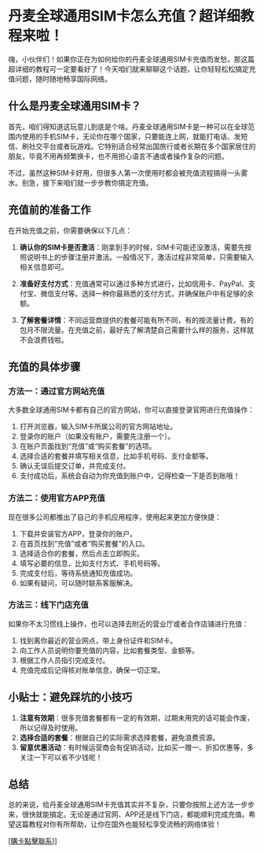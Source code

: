 # 丹麦全球通用SIM卡怎么充值？超详细教程来啦！

嗨，小伙伴们！如果你正在为如何给你的丹麦全球通用SIM卡充值而发愁，那这篇超详细的教程可一定要看好了！今天咱们就来聊聊这个话题，让你轻轻松松搞定充值问题，随时随地畅享国际网络。

## 什么是丹麦全球通用SIM卡？

首先，咱们得知道这玩意儿到底是个啥。丹麦全球通用SIM卡是一种可以在全球范围内使用的手机SIM卡，无论你在哪个国家，只要能连上网，就能打电话、发短信、刷社交平台或者玩游戏。它特别适合经常出国旅行或者长期在多个国家居住的朋友，毕竟不用再频繁换卡，也不用担心语言不通或者操作复杂的问题。

不过，虽然这种SIM卡好用，但很多人第一次使用时都会被充值流程搞得一头雾水。别急，接下来咱们就一步步教你搞定充值。

## 充值前的准备工作

在开始充值之前，你需要确保以下几点：

1. **确认你的SIM卡是否激活**：刚拿到手的时候，SIM卡可能还没激活，需要先按照说明书上的步骤注册并激活。一般情况下，激活过程非常简单，只需要输入相关信息即可。

2. **准备好支付方式**：充值通常可以通过多种方式进行，比如信用卡、PayPal、支付宝、微信支付等。选择一种你最熟悉的支付方式，并确保账户中有足够的余额。

3. **了解套餐详情**：不同运营商提供的套餐可能有所不同，有的按流量计费，有的包月不限流量。在充值之前，最好先了解清楚自己需要什么样的服务，这样就不会浪费钱啦。

## 充值的具体步骤

### 方法一：通过官方网站充值

大多数全球通用SIM卡都有自己的官方网站，你可以直接登录官网进行充值操作：

1. 打开浏览器，输入SIM卡所属公司的官方网站地址。
2. 登录你的账户（如果没有账户，需要先注册一个）。
3. 在账户页面找到“充值”或“购买套餐”的选项。
4. 选择合适的套餐并填写相关信息，比如手机号码、支付金额等。
5. 确认无误后提交订单，并完成支付。
6. 支付成功后，系统会自动为你充值到账户中，记得检查一下是否到账哦！

### 方法二：使用官方APP充值

现在很多公司都推出了自己的手机应用程序，使用起来更加方便快捷：

1. 下载并安装官方APP，登录你的账户。
2. 在首页找到“充值”或者“购买套餐”的入口。
3. 选择适合你的套餐，然后点击立即购买。
4. 填写必要的信息，比如支付方式、手机号码等。
5. 完成支付后，等待系统通知充值成功。
6. 如果有疑问，可以随时联系客服解决。

### 方法三：线下门店充值

如果你不太习惯线上操作，也可以选择去附近的营业厅或者合作店铺进行充值：

1. 找到离你最近的营业网点，带上身份证件和SIM卡。
2. 向工作人员说明你要充值的内容，比如套餐类型、金额等。
3. 根据工作人员指引完成支付。
4. 充值完成后记得核对账单信息，确保一切正常。

## 小贴士：避免踩坑的小技巧

1. **注意有效期**：很多充值套餐都有一定的有效期，过期未用完的话可能会作废，所以记得及时使用。
2. **选择合适的套餐**：根据自己的实际需求选择套餐，避免浪费资源。
3. **留意优惠活动**：有时候运营商会有促销活动，比如买一赠一、折扣优惠等，多关注一下可以省不少钱呢！

## 总结

总的来说，给丹麦全球通用SIM卡充值其实并不复杂，只要你按照上述方法一步步来，很快就能搞定。无论是通过官网、APP还是线下门店，都能顺利完成充值。希望这篇教程对你有所帮助，让你在国外也能轻松享受流畅的网络体验！

[[購卡點擊聯系](https://t.me/s/esim1088)]]
